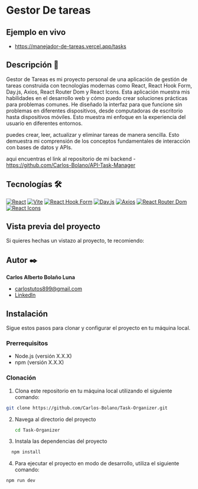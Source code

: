 # Gestor De tareas 
<!-- ![Imagen del proyecto](https://github.com/timmyandersonpro/kata_pixar/blob/main/assets/ele_trailer.jpg?raw=true) -->

## Ejemplo en vivo
- https://manejador-de-tareas.vercel.app/tasks

## Descripción 📑
 Gestor de Tareas es mi proyecto personal de una aplicación de gestión de tareas construida con tecnologías modernas como React, React Hook Form, Day.js, Axios, React Router Dom y React Icons. Esta aplicación muestra mis habilidades en el desarrollo web y cómo puedo crear soluciones prácticas para problemas comunes.
He diseñado la interfaz para que funcione sin problemas en diferentes dispositivos, desde computadoras de escritorio hasta dispositivos móviles. Esto muestra mi enfoque en la experiencia del usuario en diferentes entornos.
 
puedes crear, leer, actualizar y eliminar tareas de manera sencilla. Esto demuestra mi comprensión de los conceptos fundamentales de interacción con bases de datos y APIs.

aqui encuentras el link al repositorio de mi backend
-https://github.com/Carlos-Bolano/API-Task-Manager


## Tecnologías 🛠
<!-- Iconos sacados de: https://github.com/hendrasob/badges/blob/master/README.md y https://github.com/alexandresanlim/Badges4-README.md-Profile -->
[![React](https://img.shields.io/badge/React-61DAFB?style=for-the-badge&logo=react&logoColor=black)](https://reactjs.org/)
[![Vite](https://img.shields.io/badge/Vite-646CFF?style=for-the-badge&logo=vite&logoColor=white)](https://vitejs.dev/)
[![React Hook Form](https://img.shields.io/badge/React_Hook_Form-0E86D4?style=for-the-badge&logo=react&logoColor=white)](https://react-hook-form.com/)
[![Day.js](https://img.shields.io/badge/Day.js-F7DF1E?style=for-the-badge&logo=javascript&logoColor=black)](https://day.js.org/)
[![Axios](https://img.shields.io/badge/Axios-007ACC?style=for-the-badge&logo=axios&logoColor=white)](https://axios-http.com/)
[![React Router Dom](https://img.shields.io/badge/React_Router_Dom-CA4245?style=for-the-badge&logo=react-router&logoColor=white)](https://reactrouter.com/)
[![React Icons](https://img.shields.io/badge/React_Icons-5AB3F3?style=for-the-badge&logo=react&logoColor=white)](https://react-icons.github.io/react-icons/)

## Vista previa del proyecto
Si quieres hechas un vistazo al proyecto, te recomiendo:


## Autor ✒️
**Carlos Alberto Bolaño Luna**

* [carlostutos899@gmail.com](carlostutos899@gmail.com)
* [LinkedIn](https://www.linkedin.com/in/carlos-bola%C3%B1o-716926191/)
<!-- * [Porfolio web](https://tu-dominio.com/) -->

## Instalación 
Sigue estos pasos para clonar y configurar el proyecto en tu máquina local.

### Prerrequisitos

- Node.js (versión X.X.X)
- npm (versión X.X.X)

### Clonación

1. Clona este repositorio en tu máquina local utilizando el siguiente comando:

```bash
git clone https://github.com/Carlos-Bolano/Task-Organizer.git
```

2. Navega al directorio del proyecto
   ```bash
   cd Task-Organizer
   ```

3. Instala las dependencias del proyecto
 ```bash
   npm install
   ```

4. Para ejecutar el proyecto en modo de desarrollo, utiliza el siguiente comando:
```bash
npm run dev
   ```
 
